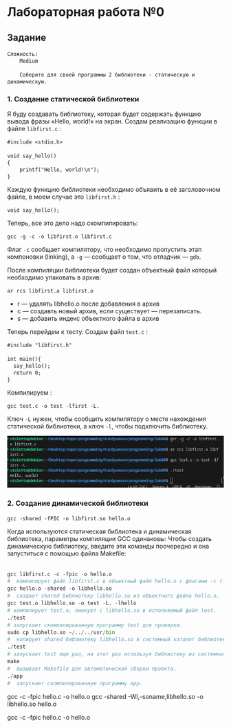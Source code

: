 # Лабораторная работа №0
## Задание 
```
Сложность:
    Medium

    Соберите для своей программы 2 библиотеки - статическую и динамическую.
```

### 1. Создание статической библиотеки 
Я буду создавать библиотеку, которая будет содержать функцию вывода фразы «Hello, world!» на экран.
Создам реализацию функции в файле `libfirst.c` :

```
#include <stdio.h>

void say_hello() 
{
    printf("Hello, world!\n");
}
```
Каждую функцию библиотеки необходимо объявить в её заголовочном файле, в моем случае это `libfirst.h` :

```
void say_hello();
```
Теперь, все это дело надо скомпилировать:

```
gcc -g -c -o libfirst.o libfirst.c
```
Флаг `-с` сообщает компилятору, что необходимо пропустить этап компоновки (linking), а `-g` — сообщает о том, что отладчик — `gdb`.

После компиляции библиотеки будет создан объектный файл который необходимо упаковать в архив:


```
ar rcs libfirst.a libfirst.o
```
* r — удалять libhello.o после добавления в архив
* с — создавть новый архив, если существует — перезаписать.
* s — добавить индекс объектного файла в архив


Теперь перейдем к тесту. Создам файл `test.c` :
```
#include "libfirst.h"

int main(){
  say_hello();
  return 0;
}
```
Компилируем :

```
gcc test.c -o test -lfirst -L.
```

Ключ `-L` нужен, чтобы сообщить компилятору о месте нахождения статической библиотеки, а ключ `-l`, чтобы подключить библиотеку.

![Alt text](<Снимок экрана 2023-11-05 175501.png>)


### 2. Создание динамической библиотеки 

```
gcc -shared -fPIC -o libfirst.so hello.o
```

Когда используются статическая библиотека и динамическая библиотека, параметры компиляции GCC одинаковы: 
Чтобы создать динамическую библиотеку, введите эти команды поочередно и она запуститься с помощью файла Makefile:

```Python

gcc libfirst.c -c -fpic -o hello.o
#  компилирует файл libfirst.c в объектный файл hello.o с флагами -c (только компиляция) и -fpic (для создания позиционно-независимого кода, нужно для shared библиотек).
gcc hello.o -shared -o libhello.so
#  создает shared библиотеку libhello.so из объектного файла hello.o.
gcc test.o libhello.so -o test -L. -lhello
# компилирует test.o, линкует с libhello.so в исполняемый файл test.
./test
# запускает скомпилированную программу test для проверки.
sudo cp libhello.so ~/../../usr/bin
#  копирует shared библиотеку libhello.so в системный каталог библиотек.
./test
# запускает test еще раз, на этот раз используя библиотеку из системного каталога.
make
#  вызывает Makefile для автоматической сборки проекта.
./app
#  запускает скомпилированную программу app.
```






gcc -c -fpic hello.c -o hello.o
gcc -shared -Wl,-soname,libhello.so -o libhello.so hello.o


gcc -c -fpic hello.c -o hello.o
